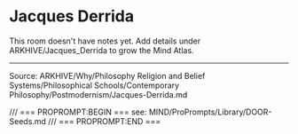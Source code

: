 # Jacques Derrida

This room doesn't have notes yet. Add details under ARKHIVE/Jacques_Derrida to grow the Mind Atlas.

---
Source: ARKHIVE/Why/Philosophy Religion and Belief Systems/Philosophical Schools/Contemporary Philosophy/Postmodernism/Jacques-Derrida.md

/// === PROPROMPT:BEGIN ===
see: MIND/ProPrompts/Library/DOOR-Seeds.md
/// === PROPROMPT:END ===
